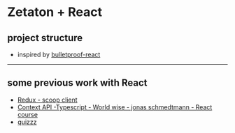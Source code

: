 # Zetaton + React

## project structure

- inspired by [bulletproof-react](https://github.com/alan2207/bulletproof-react/blob/master/docs/project-structure.md)



---

## some previous work with React

- [Redux - scoop client](https://github.com/Muhammad-Ashraf9/scoop-client)
- [Context API -Typescript - World wise - jonas schmedtmann - React course](https://github.com/Muhammad-Ashraf9/world-wise)
- [quizzz](https://github.com/Muhammad-Ashraf9/quizzz)
